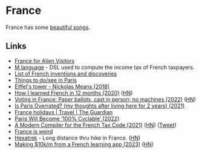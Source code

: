 # France

France has some [beautiful songs](https://open.spotify.com/track/5oDNfTnNClOyD40Nu6iFQG).

## Links

- [France for Alien Visitors](https://www.reddit.com/r/france/wiki/etrangers)
- [M language](https://github.com/MLanguage/mlang) - DSL used to compute the income tax of French taxpayers.
- [List of French inventions and discoveries](https://en.wikipedia.org/wiki/List_of_French_inventions_and_discoveries)
- [Things to do/see in Paris](https://twitter.com/tlakomy/status/1458513672570015747)
- [Eiffel's tower - Nickolas Means (2018)](https://www.youtube.com/watch?v=dLPi4lfk8is)
- [How I learned French in 12 months (2020)](https://runwes.com/2020/02/11/howilearnedfrench.html) ([HN](https://news.ycombinator.com/item?id=30467597))
- [Voting in France: Paper ballots, cast in person; no machines (2022)](https://abcnews.go.com/International/wireStory/voting-france-paper-ballots-cast-person-machines-83954517) ([HN](https://news.ycombinator.com/item?id=30956246))
- [Is Paris Overrated? (my thoughts after living here for 2 years) (2021)](https://www.youtube.com/watch?v=rRgwis2kt9Y)
- [France holidays | Travel | The Guardian](https://www.theguardian.com/travel/france)
- [Paris Will Become ‘100% Cyclable’ (2022)](https://news.ycombinator.com/item?id=33045546)
- [A Modern Compiler for the French Tax Code (2021)](https://arxiv.org/abs/2011.07966) ([HN](https://news.ycombinator.com/item?id=34579236)) ([Tweet](https://twitter.com/johnjnay/status/1619730355518586884))
- [France is weird](https://twitter.com/tomaspueyo/status/1532463050216857618)
- [Hexatrek](https://en.hexatrek.com/) - Long distance thru hike in France. ([HN](https://news.ycombinator.com/item?id=35397051))
- [Making $10k/m from a French learning app (2023)](https://www.highsignal.io/companies/making-10k-m-french-learning-app/) ([HN](https://news.ycombinator.com/item?id=36086984))
